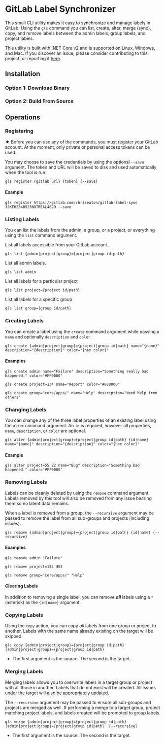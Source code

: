 # GitLab Label Synchronizer
This small CLI utility makes it easy to synchronize and manage labels in GitLab. Using the ```gls``` command you can list, create, alter, merge (sync), copy, and remove labels between the admin labels, group labels, and project labels.

This utility is built with .NET Core v2 and is supported on Linux, Windows, and Mac. If you discover an issue, please consider contributing to this project, or reporting it [here](https://github.com/chriseaton/gitlab-label-sync/issues).

## Installation

### Option 1: Download Binary

### Option 2: Build From Source

## Operations

### Registering
★ Before you can use any of the commands, you must register your GitLab account. At the moment, only private or personal access tokens can be used.

You may choose to save the credentials by using the optional ```--save``` argument. The token and URL will be saved to disk and used automatically when the tool is run.
```
gls register {gitlab url} {token} {--save}
```
#### Example
```
gls register https://gitlab.com/chriseaton/gitlab-label-sync 3JKFH2348925NOTREAL4829 --save
```

### Listing Labels
You can list the labels from the admin, a group, or a project, or everything using the ```list``` command argument.

List all labels accessible from your GitLab account.
```
gls list {admin|project|group}={project|group id|path}
```
List all admin labels.
```
gls list admin
```
List all labels for a particular project
```
gls list project={project id/path}
```
List all labels for a specific group
```
gls list group={group id/path}
```

### Creating Labels
You can create a label using the ```create``` command argument while passing a ```name``` and optionally ```description``` and ```color```.
```
gls create {admin|project|group}={project|group id|path} name="{name}" description="{description}" color="{hex color}"
```
#### Examples
```
gls create admin name="Failure" description="Something really bad happened." color="#FF0000"
```
```
gls create project=134 name="Report" color="#888800"
```
```
gls create group="core/apps/" name="Help" description="Need help from others"
```

### Changing Labels
You can change any of the three label properties of an existing label using the ```alter``` command argument. An ```id``` is required, however all properties, ```name```, ```description```, or ```color``` are optional.
```
gls alter {admin|project|group}={project|group id|path} {id|name} name="{name}" description="{description}" color="{hex color}"
```
#### Example
```
gls alter project=55 22 name="Bug" description="Something bad happened." color="#FF0000"
```

### Removing Labels
Labels can be cleanly deleted by using the ```remove``` command argument. Labels removed by this tool will also be removed from any issue bearing them so no latent data remains.

When a label is removed from a group, the ```--recursive``` argument may be passed to remove the label from all sub-groups and projects (including issues).

```
gls remove {admin|project|group}={project|group id|path} {id|name} {--recursive}
```
#### Examples
```
gls remove admin "Failure"
```
```
gls remove project=134 453
```
```
gls remove group="core/apps/" "Help"
```

#### Clearing Labels
In addition to removing a single label, you can remove **_all_** labels using a ```*``` (asterisk) as the ```{id|name}``` argument.

### Copying Labels
Using the ```copy``` action, you can copy _all_ labels from one group or project to another. Labels with the same name already existing on the target will be skipped.

```
gls copy {admin|project|group}={project|group id|path} {admin|project|group}={project|group id|path} 
```
* The first argument is the source. The second is the target.

### Merging Labels
Merging labels allows you to overwrite labels in a target group or project with all those in another. Labels that do not exist will be created. All issues under the target will also be appropriately updated.

The ```--recursive``` argument may be passed to ensure all sub-groups and projects are merged as well. If performing a merge to a target group, project matching project labels, and labels created will be promoted to group labels.

```
gls merge {admin|project|group}={project|group id|path} {admin|project|group}={project|group id|path}  {--recursive}
```
* The first argument is the source. The second is the target.